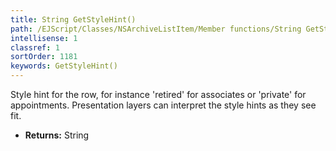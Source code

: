 ```yaml
---
title: String GetStyleHint()
path: /EJScript/Classes/NSArchiveListItem/Member functions/String GetStyleHint()
intellisense: 1
classref: 1
sortOrder: 1181
keywords: GetStyleHint()
---
```



Style hint for the row, for instance 'retired' for associates or 'private' for appointments. Presentation layers can interpret the style hints as they see fit.



* **Returns:** String


